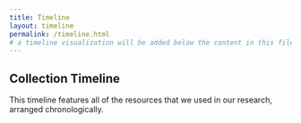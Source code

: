 ```yaml
---
title: Timeline
layout: timeline
permalink: /timeline.html
# a timeline visualization will be added below the content in this file
---
```


## Collection Timeline
This timeline features all of the resources that we used in our research, arranged chronologically. 